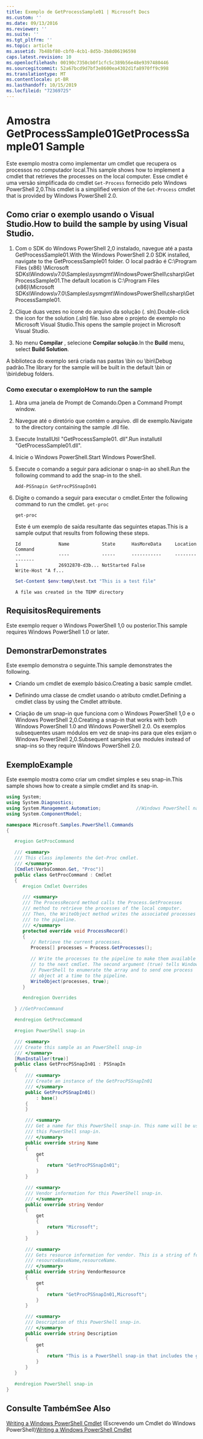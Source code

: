 ```yaml
---
title: Exemplo de GetProcessSample01 | Microsoft Docs
ms.custom: ''
ms.date: 09/13/2016
ms.reviewer: ''
ms.suite: ''
ms.tgt_pltfrm: ''
ms.topic: article
ms.assetid: 7b48bf80-cbf0-4cb1-8d5b-3b8d06196598
caps.latest.revision: 10
ms.openlocfilehash: 00190c7350cb0f1cfc5c389b56e48e9397480446
ms.sourcegitcommit: 52a67bcd9d7bf3e8600ea4302d1fa8970ff9c998
ms.translationtype: MT
ms.contentlocale: pt-BR
ms.lasthandoff: 10/15/2019
ms.locfileid: "72369725"
---
```

# <a name="getprocesssample01-sample"></a><span data-ttu-id="88676-102">Amostra GetProcessSample01</span><span class="sxs-lookup"><span data-stu-id="88676-102">GetProcessSample01 Sample</span></span>

<span data-ttu-id="88676-103">Este exemplo mostra como implementar um cmdlet que recupera os processos no computador local.</span><span class="sxs-lookup"><span data-stu-id="88676-103">This sample shows how to implement a cmdlet that retrieves the processes on the local computer.</span></span> <span data-ttu-id="88676-104">Esse cmdlet é uma versão simplificada do cmdlet `Get-Process` fornecido pelo Windows PowerShell 2,0.</span><span class="sxs-lookup"><span data-stu-id="88676-104">This cmdlet is a simplified version of the `Get-Process` cmdlet that is provided by Windows PowerShell 2.0.</span></span>

## <a name="how-to-build-the-sample-by-using-visual-studio"></a><span data-ttu-id="88676-105">Como criar o exemplo usando o Visual Studio.</span><span class="sxs-lookup"><span data-stu-id="88676-105">How to build the sample by using Visual Studio.</span></span>

1. <span data-ttu-id="88676-106">Com o SDK do Windows PowerShell 2,0 instalado, navegue até a pasta GetProcessSample01.</span><span class="sxs-lookup"><span data-stu-id="88676-106">With the Windows PowerShell 2.0 SDK installed, navigate to the GetProcessSample01 folder.</span></span> <span data-ttu-id="88676-107">O local padrão é C:\Program Files (x86) \Microsoft SDKs\Windows\v7.0\Samples\sysmgmt\WindowsPowerShell\csharp\GetProcessSample01.</span><span class="sxs-lookup"><span data-stu-id="88676-107">The default location is C:\Program Files (x86)\Microsoft SDKs\Windows\v7.0\Samples\sysmgmt\WindowsPowerShell\csharp\GetProcessSample01.</span></span>

2. <span data-ttu-id="88676-108">Clique duas vezes no ícone do arquivo da solução (. sln).</span><span class="sxs-lookup"><span data-stu-id="88676-108">Double-click the icon for the solution (.sln) file.</span></span> <span data-ttu-id="88676-109">Isso abre o projeto de exemplo no Microsoft Visual Studio.</span><span class="sxs-lookup"><span data-stu-id="88676-109">This opens the sample project in Microsoft Visual Studio.</span></span>

3. <span data-ttu-id="88676-110">No menu **Compilar** , selecione **Compilar solução**.</span><span class="sxs-lookup"><span data-stu-id="88676-110">In the **Build** menu, select **Build Solution**.</span></span>

  <span data-ttu-id="88676-111">A biblioteca do exemplo será criada nas pastas \bin ou \bin\Debug padrão.</span><span class="sxs-lookup"><span data-stu-id="88676-111">The library for the sample will be built in the default \bin or \bin\debug folders.</span></span>

### <a name="how-to-run-the-sample"></a><span data-ttu-id="88676-112">Como executar o exemplo</span><span class="sxs-lookup"><span data-stu-id="88676-112">How to run the sample</span></span>

1. <span data-ttu-id="88676-113">Abra uma janela de Prompt de Comando.</span><span class="sxs-lookup"><span data-stu-id="88676-113">Open a Command Prompt window.</span></span>

2. <span data-ttu-id="88676-114">Navegue até o diretório que contém o arquivo. dll de exemplo.</span><span class="sxs-lookup"><span data-stu-id="88676-114">Navigate to the directory containing the sample .dll file.</span></span>

3. <span data-ttu-id="88676-115">Execute InstallUtil "GetProcessSample01. dll".</span><span class="sxs-lookup"><span data-stu-id="88676-115">Run installutil "GetProcessSample01.dll".</span></span>

4. <span data-ttu-id="88676-116">Inicie o Windows PowerShell.</span><span class="sxs-lookup"><span data-stu-id="88676-116">Start Windows PowerShell.</span></span>

5. <span data-ttu-id="88676-117">Execute o comando a seguir para adicionar o snap-in ao shell.</span><span class="sxs-lookup"><span data-stu-id="88676-117">Run the following command to add the snap-in to the shell.</span></span>

   `Add-PSSnapin GetProcPSSnapIn01`

6. <span data-ttu-id="88676-118">Digite o comando a seguir para executar o cmdlet.</span><span class="sxs-lookup"><span data-stu-id="88676-118">Enter the following command to run the cmdlet.</span></span> `get-proc`

   `get-proc`

   <span data-ttu-id="88676-119">Este é um exemplo de saída resultante das seguintes etapas.</span><span class="sxs-lookup"><span data-stu-id="88676-119">This is a sample output that results from following these steps.</span></span>

   ```output
   Id              Name            State      HasMoreData     Location             Command
   --              ----            -----      -----------     --------             -------
   1               26932870-d3b... NotStarted False                                 Write-Host "A f...

   ```

   ```powershell
   Set-Content $env:temp\test.txt "This is a test file"
   ```

   ```output
   A file was created in the TEMP directory
   ```

## <a name="requirements"></a><span data-ttu-id="88676-120">Requisitos</span><span class="sxs-lookup"><span data-stu-id="88676-120">Requirements</span></span>

<span data-ttu-id="88676-121">Este exemplo requer o Windows PowerShell 1,0 ou posterior.</span><span class="sxs-lookup"><span data-stu-id="88676-121">This sample requires Windows PowerShell 1.0 or later.</span></span>

## <a name="demonstrates"></a><span data-ttu-id="88676-122">Demonstrar</span><span class="sxs-lookup"><span data-stu-id="88676-122">Demonstrates</span></span>

<span data-ttu-id="88676-123">Este exemplo demonstra o seguinte.</span><span class="sxs-lookup"><span data-stu-id="88676-123">This sample demonstrates the following.</span></span>

- <span data-ttu-id="88676-124">Criando um cmdlet de exemplo básico.</span><span class="sxs-lookup"><span data-stu-id="88676-124">Creating a basic sample cmdlet.</span></span>

- <span data-ttu-id="88676-125">Definindo uma classe de cmdlet usando o atributo cmdlet.</span><span class="sxs-lookup"><span data-stu-id="88676-125">Defining a cmdlet class by using the Cmdlet attribute.</span></span>

- <span data-ttu-id="88676-126">Criação de um snap-in que funciona com o Windows PowerShell 1,0 e o Windows PowerShell 2,0.</span><span class="sxs-lookup"><span data-stu-id="88676-126">Creating a snap-in that works with both Windows PowerShell 1.0 and Windows PowerShell 2.0.</span></span> <span data-ttu-id="88676-127">Os exemplos subsequentes usam módulos em vez de snap-ins para que eles exijam o Windows PowerShell 2,0.</span><span class="sxs-lookup"><span data-stu-id="88676-127">Subsequent samples use modules instead of snap-ins so they require Windows PowerShell 2.0.</span></span>

## <a name="example"></a><span data-ttu-id="88676-128">Exemplo</span><span class="sxs-lookup"><span data-stu-id="88676-128">Example</span></span>

<span data-ttu-id="88676-129">Este exemplo mostra como criar um cmdlet simples e seu snap-in.</span><span class="sxs-lookup"><span data-stu-id="88676-129">This sample shows how to create a simple cmdlet and its snap-in.</span></span>

```csharp
using System;
using System.Diagnostics;
using System.Management.Automation;             //Windows PowerShell namespace
using System.ComponentModel;

namespace Microsoft.Samples.PowerShell.Commands
{

   #region GetProcCommand

   /// <summary>
   /// This class implements the Get-Proc cmdlet.
   /// </summary>
   [Cmdlet(VerbsCommon.Get, "Proc")]
   public class GetProcCommand : Cmdlet
   {
      #region Cmdlet Overrides

      /// <summary>
      /// The ProcessRecord method calls the Process.GetProcesses
      /// method to retrieve the processes of the local computer.
      /// Then, the WriteObject method writes the associated processes
      /// to the pipeline.
      /// </summary>
      protected override void ProcessRecord()
      {
         // Retrieve the current processes.
         Process[] processes = Process.GetProcesses();

         // Write the processes to the pipeline to make them available
         // to the next cmdlet. The second argument (true) tells Windows
         // PowerShell to enumerate the array and to send one process
         // object at a time to the pipeline.
         WriteObject(processes, true);
      }

      #endregion Overrides

   } //GetProcCommand

   #endregion GetProcCommand

   #region PowerShell snap-in

   /// <summary>
   /// Create this sample as an PowerShell snap-in
   /// </summary>
   [RunInstaller(true)]
   public class GetProcPSSnapIn01 : PSSnapIn
   {
       /// <summary>
       /// Create an instance of the GetProcPSSnapIn01
       /// </summary>
       public GetProcPSSnapIn01()
           : base()
       {
       }

       /// <summary>
       /// Get a name for this PowerShell snap-in. This name will be used in registering
       /// this PowerShell snap-in.
       /// </summary>
       public override string Name
       {
           get
           {
               return "GetProcPSSnapIn01";
           }
       }

       /// <summary>
       /// Vendor information for this PowerShell snap-in.
       /// </summary>
       public override string Vendor
       {
           get
           {
               return "Microsoft";
           }
       }

       /// <summary>
       /// Gets resource information for vendor. This is a string of format:
       /// resourceBaseName,resourceName.
       /// </summary>
       public override string VendorResource
       {
           get
           {
               return "GetProcPSSnapIn01,Microsoft";
           }
       }

       /// <summary>
       /// Description of this PowerShell snap-in.
       /// </summary>
       public override string Description
       {
           get
           {
               return "This is a PowerShell snap-in that includes the get-proc cmdlet.";
           }
       }
   }

   #endregion PowerShell snap-in
}
```

## <a name="see-also"></a><span data-ttu-id="88676-130">Consulte Também</span><span class="sxs-lookup"><span data-stu-id="88676-130">See Also</span></span>

<span data-ttu-id="88676-131">[Writing a Windows PowerShell Cmdlet](./writing-a-windows-powershell-cmdlet.md) (Escrevendo um Cmdlet do Windows PowerShell)</span><span class="sxs-lookup"><span data-stu-id="88676-131">[Writing a Windows PowerShell Cmdlet](./writing-a-windows-powershell-cmdlet.md)</span></span>